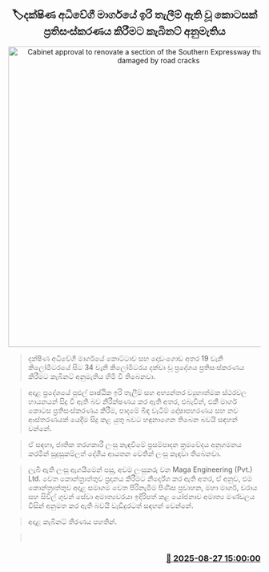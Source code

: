 <p align='center'><b><h2 align='center' title='Cabinet approval to renovate a section of the Southern Expressway that has been damaged by road cracks'>🏷දක්ෂිණ අධිවේගී මාර්ගයේ ඉරි තැලීම් ඇති වූ කොටසක් ප්‍රතිසංස්කරණය කිරීමට කැබිනට් අනුමැතිය</h2></b></p>
<p align='center'><img src='https://helakuru.sgp1.cdn.digitaloceanspaces.com/esana/images/lib/highway[1].jpg' width='600' alt='Cabinet approval to renovate a section of the Southern Expressway that has been damaged by road cracks'></p>

> දක්ෂිණ අධිවේගී මාර්ගයේ කොට්ටාව සහ දොඩංගොඩ අතර 19 වැනි කිලෝමීටරයේ සිට 34 වැනි කිලෝමීටරය දක්වා වූ ප්‍රදේශය ප්‍රතිසංස්කරණය කිරීමට කැබිනට් අනුමැතිය හිමි වී තිබෙනවා.

> අදාළ ප්‍රදේශයේ පුළුල් පෘෂ්ඨික ඉරි තැලීම් සහ අභ්‍යන්තර ව්‍යුහාත්මක ස්ථරවල හායනයන් සිදු වී ඇති බව නිරීක්ෂණය කර ඇති අතර, එබැවින්, එකී මාර්ග කොටස ප්‍රතිසංස්කරණය කිරීම, පාදමේ බිඳ වැටීම් දෝෂාපහරණය සහ නව ආස්තරණයක් යෙදීම සිදු කළ යුතු බවට හඳුනාගෙන තිබෙන බවයි සඳහන් වන්නේ. 

> ඒ සඳහා, ජාතික තරගකාරී ලංසු කැඳවීමේ ප්‍රසම්පාදන ක්‍රමවේදය අනුගමනය කරමින් සුදුසුකම්ලත් දේශීය ආයතන වෙතින් ලංසු කැඳවා තිබෙනවා.

> ලැබී ඇති ලංසු ඇගයීමෙන් පසු, අවම ලංසුකරු වන Maga Engineering (Pvt.) Ltd. වෙත කොන්ත්‍රාත්තුව ප්‍රදානය කිරීමට නිර්දේශ කර ඇති අතර, ඒ අනුව, එම කොන්ත්‍රාත්තුව අදාළ සමාගම වෙත පිරිනැමීම පිණිස ප්‍රවාහන, මහා මාර්ග, වරාය සහ සිවිල් ගුවන් සේවා අමාත්‍යවරයා ඉදිරිපත් කළ යෝජනාව අමාත්‍ය මණ්ඩලය විසින් අනුමත කර ඇති බවයි වැඩිදුරටත් සඳහන් වෙන්නේ.

> අදාළ කැබිනට් තීරණය පහතින්.

>  



<h3 align='right'><a href='https://www.helakuru.lk/esana/p/113113/'>📅 2025-08-27 15:00:00</a></h3>
